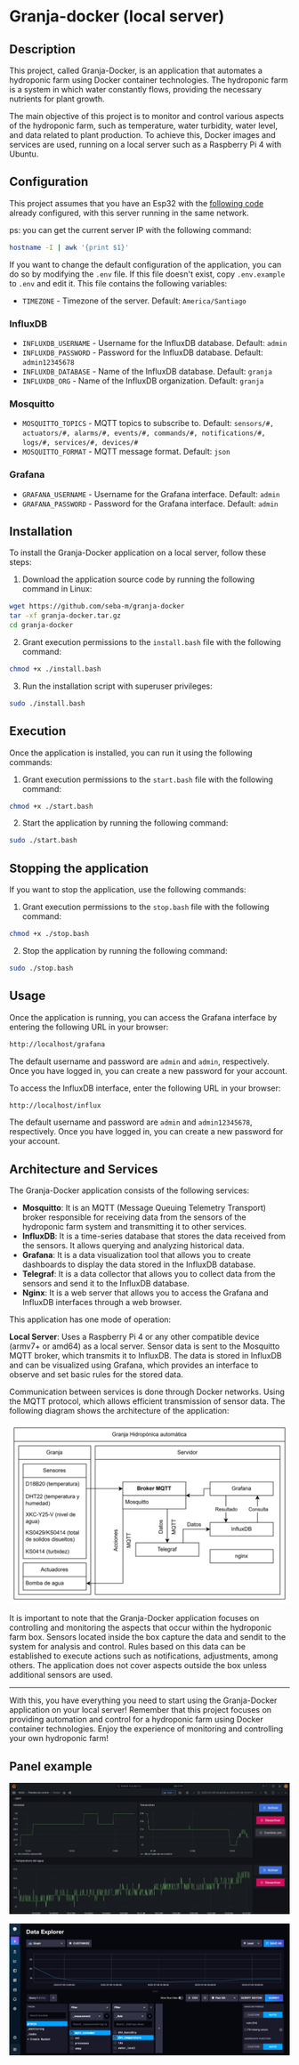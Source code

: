 # Granja-docker (local server)

## Description

This project, called Granja-Docker, is an application that automates a hydroponic farm using Docker container technologies. The hydroponic farm is a system in which water constantly flows, providing the necessary nutrients for plant growth.

The main objective of this project is to monitor and control various aspects of the hydroponic farm, such as temperature, water turbidity, water level, and data related to plant production. To achieve this, Docker images and services are used, running on a local server such as a Raspberry Pi 4 with Ubuntu.

## Configuration
This project assumes that you have an Esp32 with the [following code](https://github.com/seba-m/granja-esp32) already configured, with this server running in the same network.

ps: you can get the current server IP with the following command:

```bash
hostname -I | awk '{print $1}'
```

If you want to change the default configuration of the application, you can do so by modifying the `.env` file. If this file doesn't exist, copy `.env.example` to `.env` and edit it. This file contains the following variables:

- `TIMEZONE` - Timezone of the server. Default: `America/Santiago`

### InfluxDB
- `INFLUXDB_USERNAME` - Username for the InfluxDB database. Default: `admin`
- `INFLUXDB_PASSWORD` - Password for the InfluxDB database. Default: `admin12345678`
- `INFLUXDB_DATABASE` - Name of the InfluxDB database. Default: `granja`
- `INFLUXDB_ORG` - Name of the InfluxDB organization. Default: `granja`

### Mosquitto
- `MOSQUITTO_TOPICS` - MQTT topics to subscribe to. Default: `sensors/#, actuators/#, alarms/#, events/#, commands/#, notifications/#, logs/#, services/#, devices/#`
- `MOSQUITTO_FORMAT` - MQTT message format. Default: `json`

### Grafana
- `GRAFANA_USERNAME` - Username for the Grafana interface. Default: `admin`
- `GRAFANA_PASSWORD` - Password for the Grafana interface. Default: `admin`

## Installation

To install the Granja-Docker application on a local server, follow these steps:

1. Download the application source code by running the following command in Linux:

```bash
wget https://github.com/seba-m/granja-docker
tar -xf granja-docker.tar.gz
cd granja-docker
```

2. Grant execution permissions to the `install.bash` file with the following command:

```bash
chmod +x ./install.bash
```

3. Run the installation script with superuser privileges:

```bash
sudo ./install.bash
```

## Execution
Once the application is installed, you can run it using the following commands:

1. Grant execution permissions to the `start.bash` file with the following command:

```bash
chmod +x ./start.bash
```

2. Start the application by running the following command:

```bash
sudo ./start.bash
``` 

## Stopping the application
If you want to stop the application, use the following commands:

1. Grant execution permissions to the `stop.bash` file with the following command:

```bash
chmod +x ./stop.bash
```

2. Stop the application by running the following command:

```bash
sudo ./stop.bash
```

## Usage
Once the application is running, you can access the Grafana interface by entering the following URL in your browser:

```bash
http://localhost/grafana
```

The default username and password are `admin` and `admin`, respectively. Once you have logged in, you can create a new password for your account.

To access the InfluxDB interface, enter the following URL in your browser:

```bash
http://localhost/influx
```

The default username and password are `admin` and `admin12345678`, respectively. Once you have logged in, you can create a new password for your account.

## Architecture and Services
The Granja-Docker application consists of the following services:

- **Mosquitto**: It is an MQTT (Message Queuing Telemetry Transport) broker responsible for receiving data from the sensors of the hydroponic farm system and transmitting it to other services.
- **InfluxDB**: It is a time-series database that stores the data received from the sensors. It allows querying and analyzing historical data.
- **Grafana**: It is a data visualization tool that allows you to create dashboards to display the data stored in the InfluxDB database.
- **Telegraf**: It is a data collector that allows you to collect data from the sensors and send it to the InfluxDB database.
- **Nginx**: It is a web server that allows you to access the Grafana and InfluxDB interfaces through a web browser.

This application has one mode of operation:

**Local Server**: Uses a Raspberry Pi 4 or any other compatible device (armv7+ or amd64) as a local server. Sensor data is sent to the Mosquitto MQTT broker, which transmits it to InfluxDB. The data is stored in InfluxDB and can be visualized using Grafana, which provides an interface to observe and set basic rules for the stored data.

Communication between services is done through Docker networks. Using the MQTT protocol, which allows efficient transmission of sensor data. The following diagram shows the architecture of the application:

![Architecture](img/diagrama.jpg)

It is important to note that the Granja-Docker application focuses on controlling and monitoring the aspects that occur within the hydroponic farm box. Sensors located inside the box capture the data and sendit to the system for analysis and control. Rules based on this data can be established to execute actions such as notifications, adjustments, among others. The application does not cover aspects outside the box unless additional sensors are used.

---

With this, you have everything you need to start using the Granja-Docker application on your local server! Remember that this project focuses on providing automation and control for a hydroponic farm using Docker container technologies. Enjoy the experience of monitoring and controlling your own hydroponic farm!

## Panel example
![grafana](img/panel-grafana.jpeg)

![influxdb](img/panel-influx.jpeg)